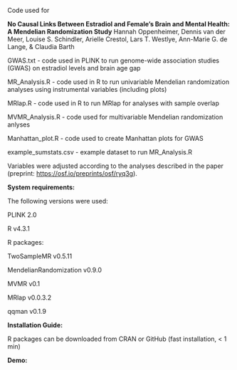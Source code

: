 Code used for

**No Causal Links Between Estradiol and Female’s Brain and Mental Health: A Mendelian Randomization Study**
Hannah Oppenheimer, Dennis van der Meer, Louise S. Schindler, Arielle Crestol, Lars T. Westlye, Ann-Marie G. de Lange, & Claudia Barth

GWAS.txt - code used in PLINK to run genome-wide association studies (GWAS) on estradiol levels and brain age gap

MR_Analysis.R - code used in R to run univariable Mendelian randomization analyses using instrumental variables (including plots)

MRlap.R - code used in R to run MRlap for analyses with sample overlap

MVMR_Analysis.R - code used for multivariable Mendelian randomization anlyses

Manhattan_plot.R - code used to create Manhattan plots for GWAS

example_sumstats.csv - example dataset to run MR_Analysis.R

Variables were adjusted according to the analyses described in the paper (preprint: https://osf.io/preprints/osf/ryq3g).

**System requirements:**

The following versions were used:

PLINK 2.0

R v4.3.1

R packages:

TwoSampleMR v0.5.11

MendelianRandomization v0.9.0

MVMR v0.1

MRlap v0.0.3.2

qqman v0.1.9

**Installation Guide:**

R packages can be downloaded from CRAN or GitHub (fast installation, < 1 min)

**Demo:**


